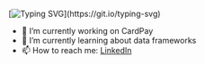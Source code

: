 [![Typing SVG](https://readme-typing-svg.demolab.com?font=Fira+Code&pause=1000&color=4CF719&background=FFFFFF00&width=435&lines=Hi%2C+welcome+to+the+profile.;Moaz+is+the+name%2C+development+is+the+game.)](https://git.io/typing-svg)

- 🔭 I’m currently working on CardPay
- 🌱 I’m currently learning about data frameworks
- 📫 How to reach me: [LinkedIn](https://www.linkedin.com/in/malikmmoaz/)
<!--
**TheHotatoPotato/TheHotatoPotato** is a ✨ _special_ ✨ repository because its `README.md` (this file) appears on your GitHub profile.

Here are some ideas to get you started:

- 🔭 I’m currently working on ...
- 🌱 I’m currently learning ...
- 👯 I’m looking to collaborate on ...
- 🤔 I’m looking for help with ...
- 💬 Ask me about ...
- 📫 How to reach me: ...
- 😄 Pronouns: ...
- ⚡ Fun fact: ...
-->
